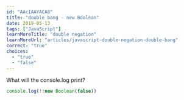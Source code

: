 ```yaml
---
id: "AAcIAAYACA8"
title: "double bang - new Boolean"
date: 2019-05-13
tags: ["JavaScript"]
learnMoreTitle: "double negation"
learnMoreUrl: "articles/javascript-double-negation-double-bang"
correct: "true"
choices:
  - "true"
  - "false"
---
```


What will the console.log print?

```js
console.log(!!new Boolean(false))
```